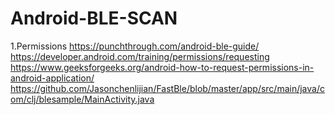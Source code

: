 # Android-BLE-SCAN
1.Permissions
https://punchthrough.com/android-ble-guide/
https://developer.android.com/training/permissions/requesting
https://www.geeksforgeeks.org/android-how-to-request-permissions-in-android-application/
https://github.com/Jasonchenlijian/FastBle/blob/master/app/src/main/java/com/clj/blesample/MainActivity.java
